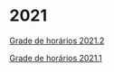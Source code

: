 


2021
====








[Grade de horários 2021.2](2021/horario_2021.html)


[Grade de horários 2021.1](2021/2021.html)









